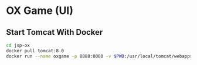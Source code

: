 # OX Game (UI)

## Start Tomcat With Docker

```bash
cd jsp-ox
docker pull tomcat:8.0
docker run --name oxgame -p 8888:8080 -v $PWD:/usr/local/tomcat/webapps/oxgame -d tomcat:8.0
```
